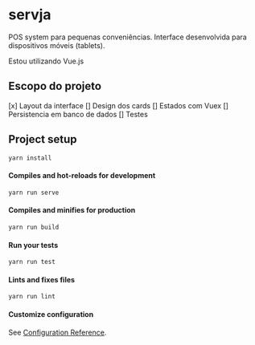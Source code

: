 # servja
POS system para pequenas conveniências. 
Interface desenvolvida para dispositivos móveis (tablets).

Estou utilizando Vue.js

## Escopo do projeto
[x] Layout da interface
[] Design dos cards
[] Estados com Vuex
[] Persistencia em banco de dados
[] Testes


## Project setup
```
yarn install
```

####     Compiles and hot-reloads for development
```
yarn run serve
```

####     Compiles and minifies for production
```
yarn run build
```

####     Run your tests
```
yarn run test
```

####     Lints and fixes files
```
yarn run lint
```

#### Customize configuration
See [Configuration Reference](https://cli.vuejs.org/config/).
